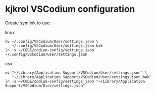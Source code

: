 # kjkrol VSCodium configuration

Create symlink to use:

linux
```shell
mv ~/.config/VSCodium/User/settings.json \
   ~/.config/VSCodium/User/settings.json.bak
ln -s ~/CODE/codium-config/settings.json ~/.config/VSCodium/User/settings.json
```

osx
```shell
mv "~/Library/Application Support/VSCodium/User/settings.json" \
   "~/Library/Application Support/VSCodium/User/settings.json.bak"
ln -s ~/CODE/codium-config/settings.json "~/Library/Application Support/VSCodium/User/settings.json"
```

